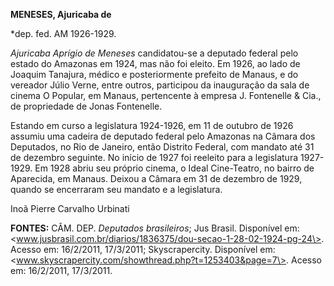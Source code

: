 **MENESES, Ajuricaba de**

\*dep. fed. AM 1926-1929.

*Ajuricaba Aprígio de Meneses* candidatou-se a deputado federal pelo
estado do Amazonas em 1924, mas não foi eleito. Em 1926, ao lado de
Joaquim Tanajura, médico e posteriormente prefeito de Manaus, e do
vereador Júlio Verne, entre outros, participou da inauguração da sala de
cinema O Popular, em Manaus, pertencente à empresa J. Fontenelle & Cia.,
de propriedade de Jonas Fontenelle.

Estando em curso a legislatura 1924-1926, em 11 de outubro de 1926
assumiu uma cadeira de deputado federal pelo Amazonas na Câmara dos
Deputados, no Rio de Janeiro, então Distrito Federal, com mandato até 31
de dezembro seguinte. No início de 1927 foi reeleito para a legislatura
1927-1929. Em 1928 abriu seu próprio cinema, o Ideal Cine-Teatro, no
bairro de Aparecida, em Manaus. Deixou a Câmara em 31 de dezembro de
1929, quando se encerraram seu mandato e a legislatura.

Inoã Pierre Carvalho Urbinati

**FONTES:** CÂM. DEP. *Deputados brasileiros*; Jus Brasil. Disponível
em:
\<www.jusbrasil.com.br/diarios/1836375/dou-secao-1-28-02-1924-pg-24\>.
Acesso em: 16/2/2011, 17/3/2011; Skyscrapercity. Disponível em:
\<www.skyscrapercity.com/showthread.php?t=1253403&page=7\>. Acesso em:
16/2/2011, 17/3/2011.
